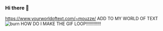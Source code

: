 ### Hi there 👋
https://www.yourworldoftext.com/~mouzze/ ADD TO MY WORLD OF TEXT 
![burn](https://github.com/mouzze/mouzze/assets/105037599/9b736a0f-ba06-4e09-99cf-5767e8e9cc7e) 
HOW DO I MAKE THE GIF LOOP!!!!!!!!!!!!


<!--
**mouzze/mouzze** is a ✨ _special_ ✨ repository because its `README.md` (this file) appears on your GitHub profile.

Here are some ideas to get you started:

- 🔭 I’m currently working on ...
- 🌱 I’m currently learning ...
- 👯 I’m looking to collaborate on ...
- 🤔 I’m looking for help with ...
- 💬 Ask me about ...
- 📫 How to reach me: ...
- 😄 Pronouns: ...
- ⚡ Fun fact: ...
-->
